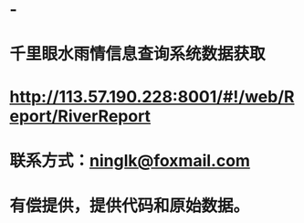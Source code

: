# -
# 千里眼水雨情信息查询系统数据获取
# http://113.57.190.228:8001/#!/web/Report/RiverReport
# 联系方式：ninglk@foxmail.com
# 有偿提供，提供代码和原始数据。



